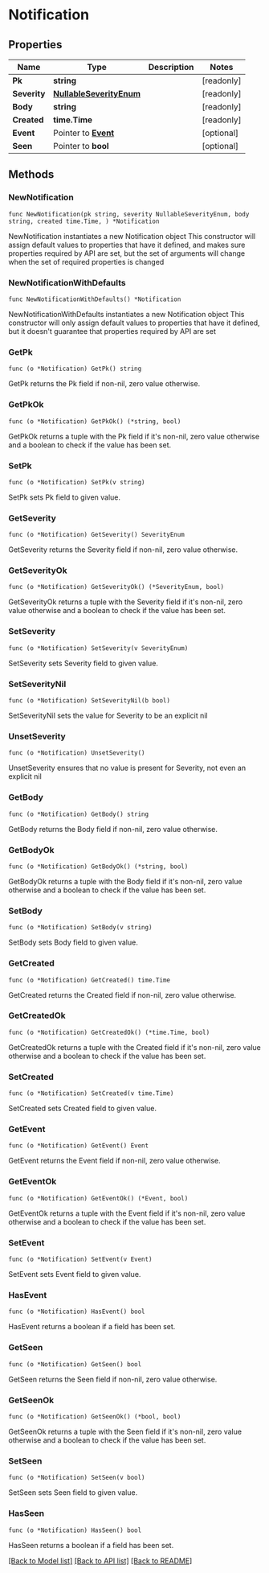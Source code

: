 # Notification

## Properties

Name | Type | Description | Notes
------------ | ------------- | ------------- | -------------
**Pk** | **string** |  | [readonly] 
**Severity** | [**NullableSeverityEnum**](SeverityEnum.md) |  | [readonly] 
**Body** | **string** |  | [readonly] 
**Created** | **time.Time** |  | [readonly] 
**Event** | Pointer to [**Event**](Event.md) |  | [optional] 
**Seen** | Pointer to **bool** |  | [optional] 

## Methods

### NewNotification

`func NewNotification(pk string, severity NullableSeverityEnum, body string, created time.Time, ) *Notification`

NewNotification instantiates a new Notification object
This constructor will assign default values to properties that have it defined,
and makes sure properties required by API are set, but the set of arguments
will change when the set of required properties is changed

### NewNotificationWithDefaults

`func NewNotificationWithDefaults() *Notification`

NewNotificationWithDefaults instantiates a new Notification object
This constructor will only assign default values to properties that have it defined,
but it doesn't guarantee that properties required by API are set

### GetPk

`func (o *Notification) GetPk() string`

GetPk returns the Pk field if non-nil, zero value otherwise.

### GetPkOk

`func (o *Notification) GetPkOk() (*string, bool)`

GetPkOk returns a tuple with the Pk field if it's non-nil, zero value otherwise
and a boolean to check if the value has been set.

### SetPk

`func (o *Notification) SetPk(v string)`

SetPk sets Pk field to given value.


### GetSeverity

`func (o *Notification) GetSeverity() SeverityEnum`

GetSeverity returns the Severity field if non-nil, zero value otherwise.

### GetSeverityOk

`func (o *Notification) GetSeverityOk() (*SeverityEnum, bool)`

GetSeverityOk returns a tuple with the Severity field if it's non-nil, zero value otherwise
and a boolean to check if the value has been set.

### SetSeverity

`func (o *Notification) SetSeverity(v SeverityEnum)`

SetSeverity sets Severity field to given value.


### SetSeverityNil

`func (o *Notification) SetSeverityNil(b bool)`

 SetSeverityNil sets the value for Severity to be an explicit nil

### UnsetSeverity
`func (o *Notification) UnsetSeverity()`

UnsetSeverity ensures that no value is present for Severity, not even an explicit nil
### GetBody

`func (o *Notification) GetBody() string`

GetBody returns the Body field if non-nil, zero value otherwise.

### GetBodyOk

`func (o *Notification) GetBodyOk() (*string, bool)`

GetBodyOk returns a tuple with the Body field if it's non-nil, zero value otherwise
and a boolean to check if the value has been set.

### SetBody

`func (o *Notification) SetBody(v string)`

SetBody sets Body field to given value.


### GetCreated

`func (o *Notification) GetCreated() time.Time`

GetCreated returns the Created field if non-nil, zero value otherwise.

### GetCreatedOk

`func (o *Notification) GetCreatedOk() (*time.Time, bool)`

GetCreatedOk returns a tuple with the Created field if it's non-nil, zero value otherwise
and a boolean to check if the value has been set.

### SetCreated

`func (o *Notification) SetCreated(v time.Time)`

SetCreated sets Created field to given value.


### GetEvent

`func (o *Notification) GetEvent() Event`

GetEvent returns the Event field if non-nil, zero value otherwise.

### GetEventOk

`func (o *Notification) GetEventOk() (*Event, bool)`

GetEventOk returns a tuple with the Event field if it's non-nil, zero value otherwise
and a boolean to check if the value has been set.

### SetEvent

`func (o *Notification) SetEvent(v Event)`

SetEvent sets Event field to given value.

### HasEvent

`func (o *Notification) HasEvent() bool`

HasEvent returns a boolean if a field has been set.

### GetSeen

`func (o *Notification) GetSeen() bool`

GetSeen returns the Seen field if non-nil, zero value otherwise.

### GetSeenOk

`func (o *Notification) GetSeenOk() (*bool, bool)`

GetSeenOk returns a tuple with the Seen field if it's non-nil, zero value otherwise
and a boolean to check if the value has been set.

### SetSeen

`func (o *Notification) SetSeen(v bool)`

SetSeen sets Seen field to given value.

### HasSeen

`func (o *Notification) HasSeen() bool`

HasSeen returns a boolean if a field has been set.


[[Back to Model list]](../README.md#documentation-for-models) [[Back to API list]](../README.md#documentation-for-api-endpoints) [[Back to README]](../README.md)


